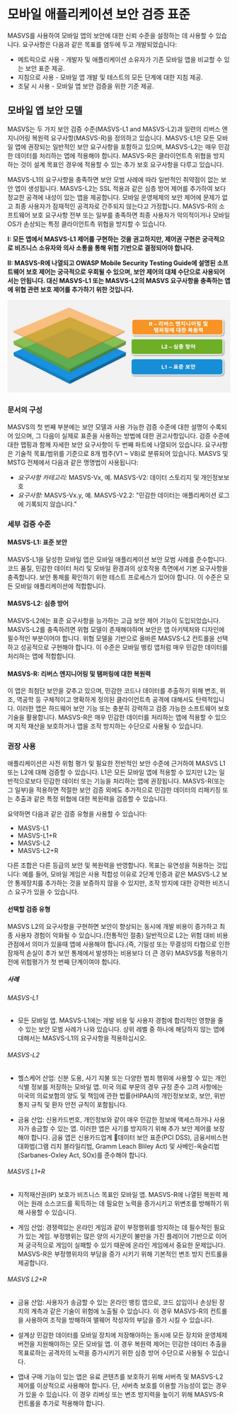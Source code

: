 # 모바일 애플리케이션 보안 검증 표준

MASVS를 사용하여 모바일 앱의 보안에 대한 신뢰 수준을 설정하는 데 사용할 수 있습니다. 요구사항은 다음과 같은 목표를 염두에 두고 개발되었습니다:

- 메트릭으로 사용 - 개발자 및 애플리케이션 소유자가 기존 모바일 앱을 비교할 수 있는 보안 표준 제공.
- 지침으로 사용 - 모바일 앱 개발 및 테스트의 모든 단계에 대한 지침 제공.
- 조달 시 사용 - 모바일 앱 보안 검증을 위한 기준 제공.

## 모바일 앱 보안 모델

MASVS는 두 가지 보안 검증 수준(MASVS-L1 and MASVS-L2)과 일련의 리버스 엔지니어링 복원력 요구사항(MASVS-R)을 정의하고 있습니다. MASVS-L1은 모든 모바일 앱에 권장되는 일반적인 보안 요구사항을 포함하고 있으며, MASVS-L2는 매우 민감한 데이터를 처리하는 앱에 적용해야 합니다. MASVS-R은 클라이언트측 위협을 방지하는 것이 설계 목표인 경우에 적용할 수 있는 추가 보호 요구사항을 다루고 있습니다.

MASVS-L1의 요구사항을 충족하면 보안 모범 사례에 따라 일반적인 취약점이 없는 보안 앱이 생성됩니다. MASVS-L2는 SSL 적용과 같은 심층 방어 제어를 추가하여 보다 정교한 공격에 내성이 있는 앱을 제공합니다. 모바일 운영체제의 보안 제어에 문제가 없고 최종 사용자가 잠재적인 공격자로 간주되지 않는다고 가정합니다. MASVS-R의 소프트웨어 보호 요구사항 전부 또는 일부를 충족하면 최종 사용자가 악의적이거나 모바일 OS가 손상되는 특정 클라이언트측 위협을 방지할 수 있습니다.

**I: 모든 앱에서 MASVS-L1 제어를 구현하는 것을 권고하지만, 제어권 구현은 궁극적으로 비즈니스 소유자와 의사 소통을 통해 위험 기반으로 결정되어야 합니다.**

**II: MASVS-R에 나열되고 OWASP Mobile Security Testing Guide에 설명된 소프트웨어 보호 제어는 궁극적으로 우회될 수 있으며, 보안 제어의 대체 수단으로 사용되어서는 안됩니다. 대신 MASVS-L1 또는 MASVS-L2의 MASVS 요구사항을 충족하는 앱에 위협 관련 보호 제어를 추가하기 위한 것입니다.**

![Verification Levels](images/masvs-levels-new.jpg)

### 문서의 구성

MASVS의 첫 번째 부분에는 보안 모델과 사용 가능한 검증 수준에 대한 설명이 수록되어 있으며, 그 다음이 실제로 표준을 사용하는 방법에 대한 권고사항입니다. 검증 수준에 대한 맵핑과 함께 자세한 보안 요구사항이 두 번째 파트에 나열되어 있습니다. 요구사항은 기술적 목표/범위를 기준으로 8개 범주(V1 ~ V8)로 분류되어 있습니다. MASVS 및 MSTG 전체에서 다음과 같은 명명법이 사용됩니다:

- *요구사항 카테고리:* MASVS-Vx, 예. MASVS-V2: 데이터 스토리지 및 개인정보보호
- *요구사항:* MASVS-Vx.y, 예. MASVS-V2.2: "민감한 데이터는 애플리케이션 로그에 기록되지 않습니다."  

### 세부 검증 수준

#### MASVS-L1: 표준 보안

MASVS-L1을 달성한 모바일 앱은 모바일 애플리케이션 보안 모범 사례를 준수합니다. 코드 품질, 민감한 데이터 처리 및 모바일 환경과의 상호작용 측면에서 기본 요구사항을 충족합니다. 보안 통제를 확인하기 위한 테스트 프로세스가 있어야 합니다. 이 수준은 모든 모바일 애플리케이션에 적합합니다.

#### MASVS-L2: 심층 방어

MASVS-L2에는 표준 요구사항을 능가하는 고급 보안 제어 기능이 도입되었습니다. MASVS-L2를 충족하려면 위협 모델이 존재해야하며 보안은 앱 아키텍처와 디자인에 필수적인 부분이어야 합니다. 위협 모델을 기반으로 올바른 MASVS-L2 컨트롤을 선택하고 성공적으로 구현해야 합니다. 이 수준은 모바일 뱅킹 앱처럼 매우 민감한 데이터를 처리하는 앱에 적합합니다.

#### MASVS-R: 리버스 엔지니어링 및 탬퍼링에 대한 복원력

이 앱은 최첨단 보안을 갖추고 있으며, 민감한 코드나 데이터를 추출하기 위해 변조, 위조, 역공학 등 구체적이고 명확하게 정의된 클라이언트측 공격에 대해서도 탄력적입니다. 이러한 앱은 하드웨어 보안 기능 또는 충분히 강력하고 검증 가능한 소프트웨어 보호 기술을 활용합니다. MASVS-R은 매우 민감한 데이터를 처리하는 앱에 적용할 수 있으며 지적 재산을 보호하거나 앱을 조작 방지하는 수단으로 사용될 수 있습니다.

### 권장 사용

애플리케이션은 사전 위험 평가 및 필요한 전반적인 보안 수준에 근거하여 MASVS L1 또는 L2에 대해 검증할 수 있습니다. L1은 모든 모바일 앱에 적용할 수 있지만 L2는 일반적으로보다 민감한 데이터 또는 기능을 처리하는 앱에 권장됩니다. MASVS-R(또는 그 일부)을 적용하면 적절한 보안 검증 외에도 추가적으로 민감한 데이터의 리패키징 또는 추출과 같은 특정 위협에 대한 복원력을 검증할 수 있습니다.

요약하면 다음과 같은 검증 유형을 사용할 수 있습니다:

- MASVS-L1
- MASVS-L1+R
- MASVS-L2
- MASVS-L2+R

다른 조합은 다른 등급의 보안 및 복원력을 반영합니다. 목표는 유연성을 허용하는 것입니다: 예를 들어, 모바일 게임은 사용 적합성 이유로 2단계 인증과 같은 MASVS-L2 보안 통제장치를 추가하는 것을 보증하지 않을 수 있지만, 조작 방지에 대한 강력한 비즈니스 요구가 있을 수 있습니다.
<div style="page-break-after: always;">
</div>

#### 선택할 검증 유형

MASVS L2의 요구사항을 구현하면 보안이 향상되는 동시에 개발 비용이 증가하고 최종 사용자 경험이 악화될 수 있습니다.(전통적인 절충) 일반적으로 L2는 위험 대비 비용 관점에서 의미가 있을때 앱에 사용해야 합니다.(즉, 기밀성 또는 무결성의 타협으로 인한 잠재적 손실이 추가 보안 통제에서 발생하는 비용보다 더 큰 경우) MASVS를 적용하기 전에 위험평가가 첫 번째 단계이여야 합니다.

##### 사례

###### MASVS-L1

- 모든 모바일 앱. MASVS-L1에는 개발 비용 및 사용자 경험에 합리적인 영향을 줄 수 있는 보안 모범 사례가 나와 있습니다. 상위 레벨 중 하나에 해당하지 않는 앱에 대해서는 MASVS-L1의 요구사항을 적용하십시오.

###### MASVS-L2

- 헬스케어 산업: 신분 도용, 사기 지불 또는 다양한 범죄 행위에 사용할 수 있는 개인 식별 정보를 저장하는 모바일 앱. 미국 의료 부문의 경우 규정 준수 고려 사항에는 미국의 의료보험의 양도 및 책임에 관한 법률(HIPAA)의 개인정보보호, 보안, 위반 통지 규칙 및 환자 안전 규칙이 포함됩니다.

- 금융 산업: 신용카드번호, 개인정보와 같이 매우 민감한 정보에 액세스하거나 사용자가 송금할 수 있는 앱. 이러한 앱은 사기를 방지하기 위해 추가 보안 제어를 보장해야 합니다. 금융 앱은 신용카드업계 데이터 보안 표준(PCI DSS), 금융서비스현대화법(그램 리치 블라일리법, Gramm Leach Bliley Act) 및 사베인-옥슬리법(Sarbanes-Oxley Act, SOx)를 준수해야 합니다.

###### MASVS L1+R

- 지적재산권(IP) 보호가 비즈니스 목표인 모바일 앱. MASVS-R에 나열된 복원력 제어는 원래 소스코드를 획득하는 데 필요한 노력을 증가시키고 위변조를 방해하기 위해 사용할 수 있습니다.

- 게임 산업: 경쟁력있는 온라인 게임과 같이 부정행위를 방지하는 데 필수적인 필요가 있는 게임. 부정행위는 많은 양의 사기꾼이 불만을 가진 플레이어 기반으로 이어져 궁극적으로 게임이 실패할 수 있기 때문에 온라인 게임에서 중요한 문제입니다. MASVS-R은 부정행위자의 부담을 증가 시키기 위해 기본적인 변조 방지 컨트롤을 제공합니다.

###### MASVS L2+R

- 금융 산업: 사용자가 송금할 수 있는 온라인 뱅킹 앱으로, 코드 삽입이나 손상된 장치의 계측과 같은 기술이 위험에 노출될 수 있습니다. 이 경우 MASVS-R의 컨트롤을 사용하여 조작을 방해하여 맬웨어 작성자의 부담을 증가 시킬 수 있습니다.

- 설계상 민감한 데이터를 모바일 장치에 저장해야하는 동시에 모든 장치와 운영체제 버전을 지원해야하는 모든 모바일 앱. 이 경우 복원력 제어는 민감한 데이터 추출을 목표로하는 공격자의 노력을 증가시키기 위한 심층 방어 수단으로 사용될 수 있습니다.

- 앱내 구매 기능이 있는 앱은 유료 콘텐츠를 보호하기 위해 서버측 및 MASVS-L2 제어를 이상적으로 사용해야 합니다. 단, 서버측 보호를 이용할 가능성이 없는 경우가 있을 수 있습니다. 이 경우 리버싱 또는 변조 방지력을 높이기 위해 MASVS-R 컨트롤을 추가로 적용해야 합니다.
